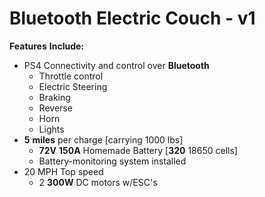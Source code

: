 # Bluetooth Electric Couch - v1
__Features__ __Include:__
  - PS4 Connectivity and control over __Bluetooth__ 
      - Throttle control
      - Electric Steering
      - Braking 
      - Reverse
      - Horn
      - Lights
  - __5__ __miles__ per charge [carrying 1000 lbs]
      - __72V__ __150A__ Homemade Battery [__320__ 18650 cells]
      - Battery-monitoring system installed
  - 20 MPH Top speed
      - 2 __300W__ DC motors w/ESC's 
  
  
   

